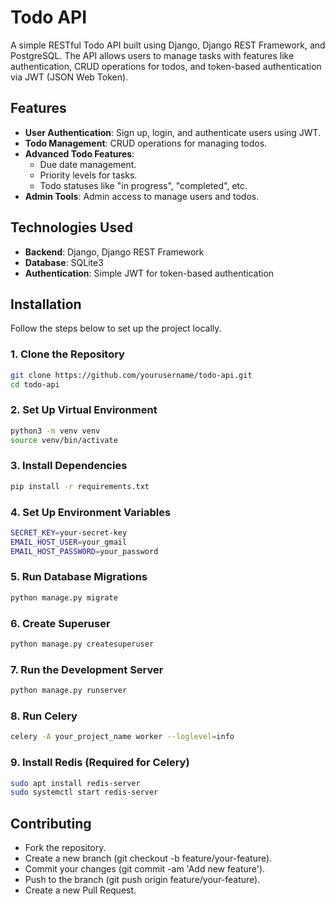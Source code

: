 # Todo API

A simple RESTful Todo API built using Django, Django REST Framework, and PostgreSQL. The API allows users to manage tasks with features like authentication, CRUD operations for todos, and token-based authentication via JWT (JSON Web Token).

## Features

- **User Authentication**: Sign up, login, and authenticate users using JWT.
- **Todo Management**: CRUD operations for managing todos.
- **Advanced Todo Features**:
  - Due date management.
  - Priority levels for tasks.
  - Todo statuses like "in progress", "completed", etc.
- **Admin Tools**: Admin access to manage users and todos.

## Technologies Used

- **Backend**: Django, Django REST Framework
- **Database**: SQLite3
- **Authentication**: Simple JWT for token-based authentication

## Installation

Follow the steps below to set up the project locally.

### 1. Clone the Repository
```bash
git clone https://github.com/yourusername/todo-api.git
cd todo-api
```
### 2. Set Up Virtual Environment
```bash
python3 -m venv venv
source venv/bin/activate
```
### 3. Install Dependencies
```bash
pip install -r requirements.txt
```
### 4. Set Up Environment Variables
```bash
SECRET_KEY=your-secret-key
EMAIL_HOST_USER=your_gmail
EMAIL_HOST_PASSWORD=your_password
```
### 5. Run Database Migrations
```bash
python manage.py migrate
```
### 6. Create Superuser
```bash
python manage.py createsuperuser
```
### 7. Run the Development Server
```bash
python manage.py runserver
```
### 8. Run Celery
```bash
celery -A your_project_name worker --loglevel=info
```
### 9. Install Redis (Required for Celery)
```bash
sudo apt install redis-server
sudo systemctl start redis-server
```
## Contributing
- Fork the repository.
- Create a new branch (git checkout -b feature/your-feature).
- Commit your changes (git commit -am 'Add new feature').
- Push to the branch (git push origin feature/your-feature).
- Create a new Pull Request.
